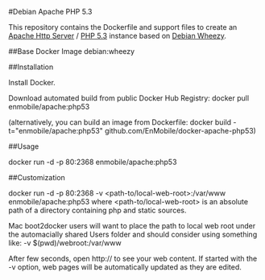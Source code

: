 #Debian Apache PHP 5.3

This repository contains the Dockerfile and support files to create an [Apache Http Server](http://httpd.apache.org/) / [PHP 5.3](http://php.net/releases/5_3_0.php) instance based on [Debian Wheezy](https://wiki.debian.org/DebianWheezy).

##Base Docker Image
debian:wheezy

##Installation

Install Docker.

Download automated build from public Docker Hub Registry: docker pull enmobile/apache:php53

(alternatively, you can build an image from Dockerfile: docker build -t="enmobile/apache:php53" github.com/EnMobile/docker-apache-php53)

##Usage

docker run -d -p 80:2368 enmobile/apache:php53

##Customization

docker run -d -p 80:2368 -v <path-to/local-web-root>:/var/www enmobile/apache:php53
where <path-to/local-web-root> is an absolute path of a directory containing php and static sources.

Mac boot2docker users will want to place the path to local web root under the automacially shared Users folder and should consider using something like:
-v $(pwd)/webroot:/var/www

After few seconds, open http://<host> to see your web content.  If started with the -v option, web pages will be automatically updated as they are edited.
